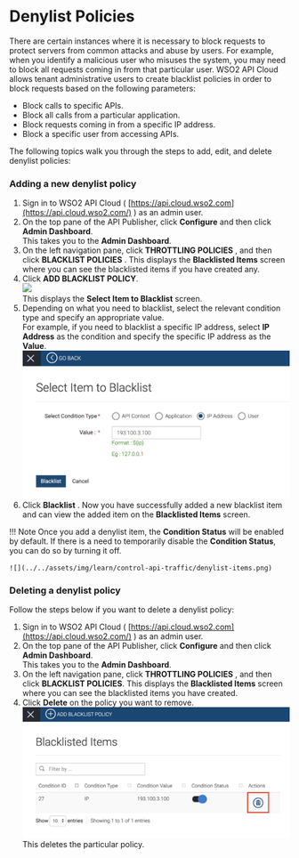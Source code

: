 # Denylist Policies

There are certain instances where it is necessary to block requests to
protect servers from common attacks and abuse by users. For example,
when you identify a malicious user who misuses the system, you may need
to block all requests coming in from that particular user. WSO2 API
Cloud allows tenant administrative users to create blacklist policies in
order to block requests based on the following parameters:

-   Block calls to specific APIs.
-   Block all calls from a particular application.
-   Block requests coming in from a specific IP address.
-   Block a specific user from accessing APIs.

The following topics walk you through the steps to add, edit, and delete
denylist policies:

### Adding a new denylist policy

1.  Sign in to WSO2 API Cloud (
    [https://api.cloud.wso2.com](https://api.cloud.wso2.com/) ) as an
    admin user.
2.  On the top pane of the API Publisher, click **Configure** and then
    click **Admin Dashboard**.   
    This takes you to the **Admin Dashboard**.
3.  On the left navigation pane, click **THROTTLING POLICIES** , and
    then click **BLACKLIST POLICIES** . This displays the **Blacklisted
    Items** screen where you can see the blacklisted items if you have
    created any.
4.  Click **ADD BLACKLIST POLICY**.  
    ![](../../assets/img/learn/control-api-traffic/new-denylist-policy.png)  
    This displays the **Select Item to Blacklist** screen.
5.  Depending on what you need to blacklist, select the relevant
    condition type and specify an appropriate value.  
    For example, if you need to blacklist a specific IP address, select
    **IP Address** as the condition and specify the specific IP address
    as the **Value**.  
    ![](../../assets/img/learn/control-api-traffic/select-item-to-deny.png)
6.  Click **Blacklist** . Now you have successfully added a new
    blacklist item and can view the added item on the **Blacklisted
    Items** screen.

!!! Note
    Once you add a denylist item, the **Condition Status** will be
    enabled by default. If there is a need to temporarily disable the
    **Condition Status**, you can do so by turning it off.

    ![](../../assets/img/learn/control-api-traffic/denylist-items.png)

### Deleting a denylist policy

Follow the steps below if you want to delete a denylist policy:

1.  Sign in to WSO2 API Cloud (
    [https://api.cloud.wso2.com](https://api.cloud.wso2.com/) ) as an
    admin user.
2.  On the top pane of the API Publisher, click **Configure** and then
    click **Admin Dashboard**.    
    This takes you to the **Admin Dashboard**.
3.  On the left navigation pane, click **THROTTLING POLICIES** , and
    then click **BLACKLIST POLICIES**. This displays the **Blacklisted
    Items** screen where you can see the blacklisted items you have
    created.
4.  Click **Delete** on the policy you want to remove.  
    ![](../../assets/img/learn/control-api-traffic/delete-item.png)  
    This deletes the particular policy.  
      

  
  
